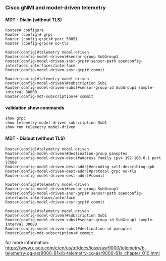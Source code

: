 ### Cisco gNMI and model-driven telemetry

#### MDT - Dialin (without TLS)

```
Router# configure
Router (config)# grpc
Router (config-grpc)# port 50051
Router (config-grpc)# no-tls
```

```
Router(config)#telemetry model-driven
Router(config-model-driven)#sensor-group SubGroup1
Router(config-model-driven-snsr-grp)# sensor-path openconfig-interfaces:interfaces/interface
Router(config-model-driven-snsr-grp)# commit
```

```
Router(config)#telemetry model-driven  
Router(config-model-driven)#subscription Sub1  
Router(config-model-driven-subs)#sensor-group-id SubGroup1 sample-interval 30000  
Router(config-mdt-subscription)# commit
```

#### validation show commands
```
show grpc
show telemetry model-driven subscription Sub1
show run telemetry model-driven
```

#### MDT - Dialout (without TLS)

```
Router(config)#telemetry model-driven
Router(config-model-driven)#destination-group panoptes
Router(config-model-driven-dest)#address family ipv4 192.168.0.1 port 57500
Router(config-model-driven-dest-addr)#encoding self-describing-gpb
Router(config-model-driven-dest-addr)#protocol grpc no-tls
Router(config-model-driven-dest-addr)#commit
```

```
Router(config)#telemetry model-driven
Router(config-model-driven)#sensor-group SubGroup1
Router(config-model-driven-snsr-grp)# sensor-path openconfig-interfaces:interfaces/interface
Router(config-model-driven-snsr-grp)# commit
```

```
Router(config)#telemetry model-driven  
Router(config-model-driven)#subscription Sub1  
Router(config-model-driven-subs)#sensor-group-id SubGroup1 sample-interval 30000  
Router(config-model-driven-subs)#destination-id panoptes 
Router(config-mdt-subscription)# commit
```

for more information: https://www.cisco.com/c/en/us/td/docs/iosxr/asr9000/telemetry/b-telemetry-cg-asr9000-61x/b-telemetry-cg-asr9000-61x_chapter_010.html